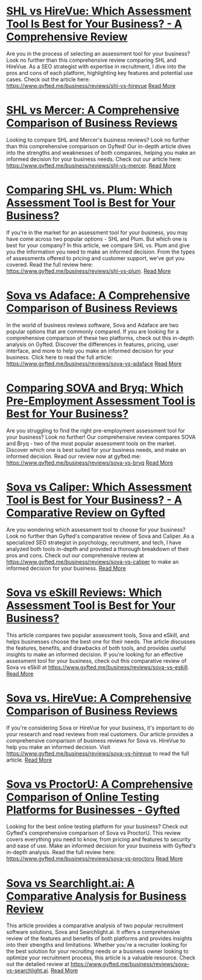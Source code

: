 # [SHL vs HireVue: Which Assessment Tool Is Best for Your Business? - A Comprehensive Review](https://www.gyfted.me/business/reviews/shl-vs-hirevue)

Are you in the process of selecting an assessment tool for your business? Look no further than this comprehensive review comparing SHL and HireVue. As a SEO strategist with expertise in recruitment, I dive into the pros and cons of each platform, highlighting key features and potential use cases. Check out the article here: https://www.gyfted.me/business/reviews/shl-vs-hirevue [Read More](https://www.gyfted.me/business/reviews/shl-vs-hirevue)

# [SHL vs Mercer: A Comprehensive Comparison of Business Reviews](https://www.gyfted.me/business/reviews/shl-vs-mercer)

Looking to compare SHL and Mercer's business reviews? Look no further than this comprehensive comparison on Gyfted! Our in-depth article dives into the strengths and weaknesses of both companies, helping you make an informed decision for your business needs. Check out our article here: https://www.gyfted.me/business/reviews/shl-vs-mercer. [Read More](https://www.gyfted.me/business/reviews/shl-vs-mercer)

# [Comparing SHL vs. Plum: Which Assessment Tool is Best for Your Business?](https://www.gyfted.me/business/reviews/shl-vs-plum)

If you're in the market for an assessment tool for your business, you may have come across two popular options - SHL and Plum. But which one is best for your company? In this article, we compare SHL vs. Plum and give you the information you need to make an informed decision. From the types of assessments offered to pricing and customer support, we've got you covered. Read the full review here: https://www.gyfted.me/business/reviews/shl-vs-plum. [Read More](https://www.gyfted.me/business/reviews/shl-vs-plum)

# [Sova vs Adaface: A Comprehensive Comparison of Business Reviews](https://www.gyfted.me/business/reviews/sova-vs-adaface)

In the world of business reviews software, Sova and Adaface are two popular options that are commonly compared. If you are looking for a comprehensive comparison of these two platforms, check out this in-depth analysis on Gyfted. Discover the differences in features, pricing, user interface, and more to help you make an informed decision for your business. Click here to read the full article: https://www.gyfted.me/business/reviews/sova-vs-adaface [Read More](https://www.gyfted.me/business/reviews/sova-vs-adaface)

# [Comparing SOVA and Bryq: Which Pre-Employment Assessment Tool is Best for Your Business?](https://www.gyfted.me/business/reviews/sova-vs-bryq)

Are you struggling to find the right pre-employment assessment tool for your business? Look no further! Our comprehensive review compares SOVA and Bryq - two of the most popular assessment tools on the market. Discover which one is best suited for your business needs, and make an informed decision. Read our review now at gyfted.me: https://www.gyfted.me/business/reviews/sova-vs-bryq [Read More](https://www.gyfted.me/business/reviews/sova-vs-bryq)

# [Sova vs Caliper: Which Assessment Tool is Best for Your Business? - A Comparative Review on Gyfted](https://www.gyfted.me/business/reviews/sova-vs-caliper)

Are you wondering which assessment tool to choose for your business? Look no further than Gyfted's comparative review of Sova and Caliper. As a specialized SEO strategist in psychology, recruitment, and tech, I have analyzed both tools in-depth and provided a thorough breakdown of their pros and cons. Check out our comprehensive review at https://www.gyfted.me/business/reviews/sova-vs-caliper to make an informed decision for your business. [Read More](https://www.gyfted.me/business/reviews/sova-vs-caliper)

# [Sova vs eSkill Reviews: Which Assessment Tool is Best for Your Business?](https://www.gyfted.me/business/reviews/sova-vs-eskill)

This article compares two popular assessment tools, Sova and eSkill, and helps businesses choose the best one for their needs. The article discusses the features, benefits, and drawbacks of both tools, and provides useful insights to make an informed decision. If you're looking for an effective assessment tool for your business, check out this comparative review of Sova vs eSkill at https://www.gyfted.me/business/reviews/sova-vs-eskill. [Read More](https://www.gyfted.me/business/reviews/sova-vs-eskill)

# [Sova vs. HireVue: A Comprehensive Comparison of Business Reviews](https://www.gyfted.me/business/reviews/sova-vs-hirevue)

If you're considering Sova or HireVue for your business, it's important to do your research and read reviews from real customers. Our article provides a comprehensive comparison of business reviews for Sova vs. HireVue to help you make an informed decision. Visit https://www.gyfted.me/business/reviews/sova-vs-hirevue to read the full article. [Read More](https://www.gyfted.me/business/reviews/sova-vs-hirevue)

# [Sova vs ProctorU: A Comprehensive Comparison of Online Testing Platforms for Businesses - Gyfted](https://www.gyfted.me/business/reviews/sova-vs-proctoru)

Looking for the best online testing platform for your business? Check out Gyfted's comprehensive comparison of Sova vs ProctorU. This review covers everything you need to know, from pricing and features to security and ease of use. Make an informed decision for your business with Gyfted's in-depth analysis. Read the full review here: https://www.gyfted.me/business/reviews/sova-vs-proctoru [Read More](https://www.gyfted.me/business/reviews/sova-vs-proctoru)

# [Sova vs Searchlight.ai: A Comparative Analysis for Business Review](https://www.gyfted.me/business/reviews/sova-vs-searchlight.ai)

This article provides a comparative analysis of two popular recruitment software solutions, Sova and Searchlight.ai. It offers a comprehensive review of the features and benefits of both platforms and provides insights into their strengths and limitations. Whether you're a recruiter looking for the best solution for your recruiting needs or a business owner looking to optimize your recruitment process, this article is a valuable resource. Check out the detailed review at https://www.gyfted.me/business/reviews/sova-vs-searchlight.ai. [Read More](https://www.gyfted.me/business/reviews/sova-vs-searchlight.ai)

